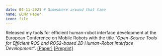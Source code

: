 ```yaml
---
date: 04-11-2021 # Somewhere around that time
name: ECMR Paper
icon: file
---
```

Released my tools for efficient human-robot interface development at the European Conference on Mobile Robots with the title *"Open-Source Tools for Efficient ROS and ROS2-based 2D Human-Robot Interface Development"*.
[[Paper]](https://ieeexplore.ieee.org/document/9568801)
[[Preprint]](https://www.sim.informatik.tu-darmstadt.de/publ/download/2021_fabian_ecmr_human_robot_interface_tools.pdf)
